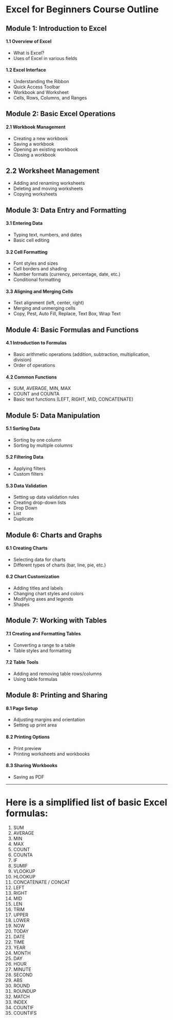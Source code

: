 # Excel for Beginners Course Outline
## Module 1: Introduction to Excel
#### 1.1 Overview of Excel
- What is Excel?
- Uses of Excel in various fields
#### 1.2 Excel Interface
- Understanding the Ribbon
- Quick Access Toolbar
- Workbook and Worksheet
- Cells, Rows, Columns, and Ranges
## Module 2: Basic Excel Operations
#### 2.1 Workbook Management
- Creating a new workbook
- Saving a workbook
- Opening an existing workbook
- Closing a workbook
## 2.2 Worksheet Management
- Adding and renaming worksheets
- Deleting and moving worksheets
- Copying worksheets
## Module 3: Data Entry and Formatting
#### 3.1 Entering Data
- Typing text, numbers, and dates
- Basic cell editing
#### 3.2 Cell Formatting
- Font styles and sizes
- Cell borders and shading
- Number formats (currency, percentage, date, etc.)
- Conditional formatting
#### 3.3 Aligning and Merging Cells
- Text alignment (left, center, right)
- Merging and unmerging cells
- Copy, Pest, Auto Fill, Replace, Text Box, Wrap Text
## Module 4: Basic Formulas and Functions
#### 4.1 Introduction to Formulas
- Basic arithmetic operations (addition, subtraction, multiplication, division)
- Order of operations
#### 4.2 Common Functions
- SUM, AVERAGE, MIN, MAX
- COUNT and COUNTA
- Basic text functions (LEFT, RIGHT, MID, CONCATENATE)
## Module 5: Data Manipulation
#### 5.1 Sorting Data
- Sorting by one column
- Sorting by multiple columns
#### 5.2 Filtering Data
- Applying filters
- Custom filters
#### 5.3 Data Validation
- Setting up data validation rules
- Creating drop-down lists
- Drop Down
- List
- Duplicate
## Module 6: Charts and Graphs
#### 6.1 Creating Charts
- Selecting data for charts
- Different types of charts (bar, line, pie, etc.)
#### 6.2 Chart Customization
- Adding titles and labels
- Changing chart styles and colors
- Modifying axes and legends
- Shapes
## Module 7: Working with Tables
#### 7.1 Creating and Formatting Tables
- Converting a range to a table
- Table styles and formatting
#### 7.2 Table Tools
- Adding and removing table rows/columns
- Using table formulas
## Module 8: Printing and Sharing
#### 8.1 Page Setup
- Adjusting margins and orientation
- Setting up print area
#### 8.2 Printing Options
- Print preview
- Printing worksheets and workbooks
#### 8.3 Sharing Workbooks
- Saving as PDF

------------------------------------------------------------------------------
# Here is a simplified list of basic Excel formulas:

1.	SUM
2.	AVERAGE
3.	MIN
4.	MAX
5.	COUNT
6.	COUNTA
7.	IF
8.	SUMIF
9.	VLOOKUP
10.	HLOOKUP
11.	CONCATENATE / CONCAT
12.	LEFT
13.	RIGHT
14.	MID
15.	LEN
16.	TRIM
17.	UPPER
18.	LOWER
19.	NOW
20.	TODAY
21.	DATE
22.	TIME
23.	YEAR
24.	MONTH
25.	DAY
26.	HOUR
27.	MINUTE
28.	SECOND
29.	ABS
30.	ROUND
31.	ROUNDUP
32.	MATCH
33.	INDEX
34.	COUNTIF
35.	COUNTIFS

